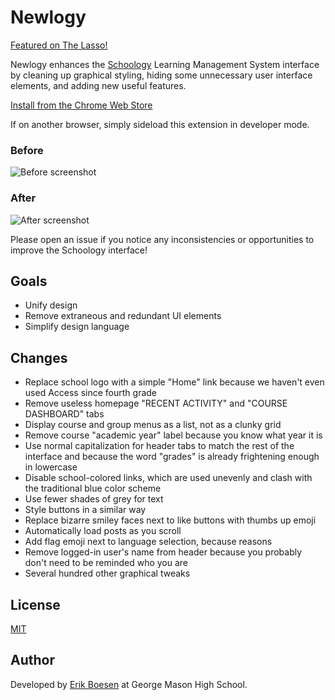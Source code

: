 # Newlogy
[Featured on The Lasso!](https://gmhslasso.org/9883/features/erik-boesen-masons-tech-guru/)

Newlogy enhances the [Schoology](https://schoology.com) Learning Management System interface by cleaning up graphical styling, hiding some unnecessary user interface elements, and adding new useful features.

[Install from the Chrome Web Store](https://chrome.google.com/webstore/detail/newlogy/bjcabjilfhmoahlpkffklacegnndmbbb)

If on another browser, simply sideload this extension in developer mode.

### Before
![Before screenshot](screenshots/old.png)

### After
![After screenshot](screenshots/new.png)

Please open an issue if you notice any inconsistencies or opportunities to improve the Schoology interface!

## Goals
* Unify design
* Remove extraneous and redundant UI elements
* Simplify design language

## Changes
* Replace school logo with a simple "Home" link because we haven't even used Access since fourth grade
* Remove useless homepage "RECENT ACTIVITY" and "COURSE DASHBOARD" tabs
* Display course and group menus as a list, not as a clunky grid
* Remove course "academic year" label because you know what year it is
* Use normal capitalization for header tabs to match the rest of the interface and because the word "grades" is already frightening enough in lowercase
* Disable school-colored links, which are used unevenly and clash with the traditional blue color scheme
* Use fewer shades of grey for text
* Style buttons in a similar way
* Replace bizarre smiley faces next to like buttons with thumbs up emoji
* Automatically load posts as you scroll
* Add flag emoji next to language selection, because reasons
* Remove logged-in user's name from header because you probably don't need to be reminded who you are
* Several hundred other graphical tweaks

## License
[MIT](LICENSE)
## Author
Developed by [Erik Boesen](https://github.com/ErikBoesen) at George Mason High School.
